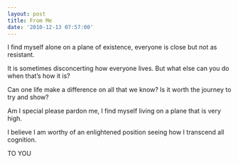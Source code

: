 ```yaml
---
layout: post
title: From Me
date: '2010-12-13 07:57:00'
---
```


I find myself alone
on a plane of existence,
everyone is close
but not as resistant.

It is sometimes disconcerting
how everyone lives.
But what else can you do
when that’s how it is?

Can one life make a difference
on all that we know?
Is it worth the journey
to try and show?

Am I special
please pardon me,
I find myself living
on a plane that is very high.

I believe I am worthy
of an enlightened position
seeing how I transcend
all cognition.

TO YOU
